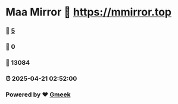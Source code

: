 # Maa Mirror :link: https://mmirror.top 
### :page_facing_up: [5](https://mmirror.top/tag.html) 
### :speech_balloon: 0 
### :hibiscus: 13084 
### :alarm_clock: 2025-04-21 02:52:00 
### Powered by :heart: [Gmeek](https://github.com/Meekdai/Gmeek)
